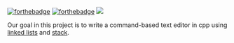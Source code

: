 [![forthebadge](https://forthebadge.com/images/badges/made-with-c-plus-plus.svg)](https://forthebadge.com)      [![forthebadge](https://forthebadge.com/images/badges/built-with-love.svg)](https://forthebadge.com) ![](https://camo.githubusercontent.com/e5031d971f0fe1cfff21f7e99dc0406eecd41b9f294d17db7523340bdf9fcccb/68747470733a2f2f696d672e736869656c64732e696f2f62616467652f56697375616c53747564696f2d3543324439312e7376673f7374796c653d666f722d7468652d6261646765266c6f676f3d76697375616c2d73747564696f266c6f676f436f6c6f723d7768697465)

Our goal in this project is to write a command-based text editor in cpp using [linked lists](https://www.geeksforgeeks.org/data-structures/linked-list/) and [stack](https://www.geeksforgeeks.org/stack-in-cpp-stl/).

